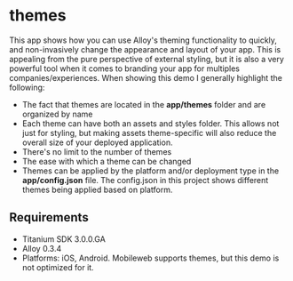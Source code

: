 themes
======

This app shows how you can use Alloy's theming functionality to quickly, and non-invasively change the appearance and layout of your app. This is appealing from the pure perspective of external styling, but it is also a very powerful tool when it comes to branding your app for multiples companies/experiences. When showing this demo I generally highlight the following:

* The fact that themes are located in the **app/themes** folder and are organized by name
* Each theme can have both an assets and styles folder. This allows not just for styling, but making assets theme-specific will also reduce the overall size of your deployed application.
* There's no limit to the number of themes
* The ease with which a theme can be changed
* Themes can be applied by the platform and/or deployment type in the **app/config.json** file. The config.json in this project shows different themes being applied based on platform.

Requirements
------------

* Titanium SDK 3.0.0.GA
* Alloy 0.3.4
* Platforms: iOS, Android. Mobileweb supports themes, but this demo is not optimized for it.
